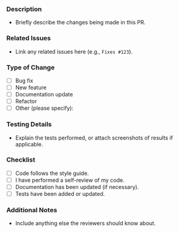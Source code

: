 ### Description
- Briefly describe the changes being made in this PR.

### Related Issues
- Link any related issues here (e.g., `Fixes #123`).

### Type of Change
- [ ] Bug fix
- [ ] New feature
- [ ] Documentation update
- [ ] Refactor
- [ ] Other (please specify):

### Testing Details
- Explain the tests performed, or attach screenshots of results if applicable.

### Checklist
- [ ] Code follows the style guide.
- [ ] I have performed a self-review of my code.
- [ ] Documentation has been updated (if necessary).
- [ ] Tests have been added or updated.

### Additional Notes
- Include anything else the reviewers should know about.
